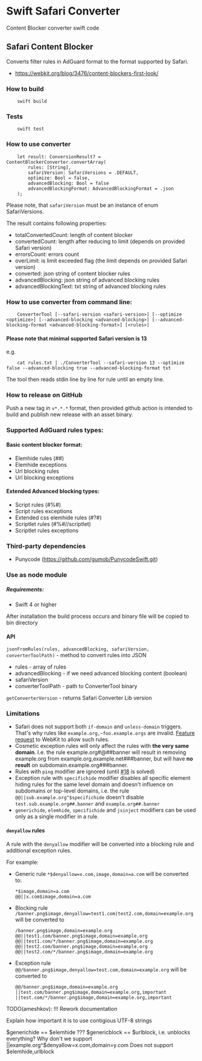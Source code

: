 # Swift Safari Converter

Content Blocker converter swift code


## Safari Content Blocker

Converts filter rules in AdGuard format to the format supported by Safari.
* https://webkit.org/blog/3476/content-blockers-first-look/

### How to build

```
    swift build
```

### Tests

```
    swift test
```

### How to use converter

```
    let result: ConversionResult? = ContentBlockerConverter.convertArray(
        rules: [String],
        safariVersion: SafariVersions = .DEFAULT,
        optimize: Bool = false,
        advancedBlocking: Bool = false
        advancedBlockingFormat: AdvancedBlockingFormat = .json
    );
```
Please note, that `safariVersion` must be an instance of enum SafariVersions.

The result contains following properties:
- totalConvertedCount: length of content blocker
- convertedCount: length after reducing to limit (depends on provided Safari version)
- errorsCount: errors count
- overLimit: is limit exceeded flag (the limit depends on provided Safari version)
- converted: json string of content blocker rules
- advancedBlocking: json string of advanced blocking rules
- advancedBlockingText: txt string of advanced blocking rules

### How to use converter from command line:
```
    ConverterTool [--safari-version <safari-version>] [--optimize <optimize>] [--advanced-blocking <advanced-blocking>] [--advanced-blocking-format <advanced-blocking-format>] [<rules>]
```
#### Please note that minimal supported Safari version is 13
e.g.
```
    cat rules.txt | ./ConverterTool --safari-version 13 --optimize false --advanced-blocking true --advanced-blocking-format txt
```

The tool then reads stdin line by line for rule until an empty line.

### How to release on GitHub

Push a new tag in `v*.*.*` format, then provided github action is intended to build and publish new release with an asset binary.

### Supported AdGuard rules types:

#### Basic content blocker format:

- Elemhide rules (##)
- Elemhide exceptions
- Url blocking rules
- Url blocking exceptions

#### Extended Advanced blocking types:

- Script rules (#%#)
- Script rules exceptions
- Extended css elemhide rules (#?#)
- Scriptlet rules (#%#//scriptlet)
- Scriptlet rules exceptions

### Third-party dependencies

- Punycode (https://github.com/gumob/PunycodeSwift.git)

### Use as node module

##### Requirements:

* Swift 4 or higher

After installation the build process occurs and binary file will be copied to bin directory

#### API

`jsonFromRules(rules, advancedBlocking, safariVersion, converterToolPath)` - method to convert rules into JSON
* rules - array of rules
* advancedBlocking - if we need advanced blocking content (boolean)
* safariVersion
* converterToolPath - path to ConverterTool binary

`getConverterVersion` - returns Safari Converter Lib version

### Limitations

* Safari does not support both `if-domain` and `unless-domain` triggers. That's why rules like `example.org,~foo.example.orgs` are invalid. [Feature request](https://bugs.webkit.org/show_bug.cgi?id=226076) to WebKit to allow such rules.
* Cosmetic exception rules will only affect the rules with **the very same domain**. I.e. the rule example.org#@##banner will result in removing example.org from example.org,example.net###banner, but will have **no result** on subdomain.example.org###banner.
* Rules with `ping` modifier are ignored (until [#18](https://github.com/AdguardTeam/SafariConverterLib/issues/18) is solved)
* Exception rule with `specifichide` modifier disables all specific element hiding rules for the same level domain and doesn't influence on subdomains or top-level domains, i.e. the rule `@@||sub.example.org^$specifichide` doesn't disable `test.sub.example.org##.banner` and  `example.org##.banner`
* `generichide`, `elemhide`, `specifichide` and `jsinject` modifiers can be used only as a single modifier in a rule.

#### `denyallow` rules

A rule with the `denyallow` modifier will be converted into a blocking rule and additional exception rules.

For example:

* Generic rule `*$denyallow=x.com,image,domain=a.com`  will be converted to:

    ```adblock
    *$image,domain=a.com
    @@||x.com$image,domain=a.com
    ```

* Blocking rule `/banner.png$image,denyallow=test1.com|test2.com,domain=example.org` will be converted to

    ```adblock
    /banner.png$image,domain=example.org
    @@||test1.com/banner.png$image,domain=example.org
    @@||test1.com/*/banner.png$image,domain=example.org
    @@||test2.com/banner.png$image,domain=example.org
    @@||test2.com/*/banner.png$image,domain=example.org
    ```

* Exception rule `@@/banner.png$image,denyallow=test.com,domain=example.org` will be converted to

    ```adblock
    @@/banner.png$image,domain=example.org
    ||test.com/banner.png$image,domain=example.org,important
    ||test.com/*/banner.png$image,domain=example.org,important
    ```

TODO(ameshkov): !!! Rework documentation

Explain how important it is to use contigious UTF-8 strings

$generichide == $elemhide ???
$genericblock == $urlblock, i.e. unblocks everything?
Why don't we support ||example.org^$denyallow=x.com,domain=y.com
Does not support $elemhide,urlblock

